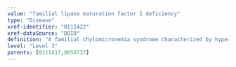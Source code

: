 ```yaml
---
value: "familial lipase maturation factor 1 deficiency"
type: "Disease"
xref-identifier: "0111422"
xref-dataSource: "DOID"
definition: "A familial chylomicronemia syndrome characterized by hypertriglyceridemia, chylomicronemia, and decreased lipase activity that has_material_basis_in homozygous mutation in LMF1 on chromosome 16p13.3."
level: "Level 3"
parents: [0111417,0050737]
---
```


